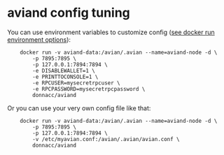aviand config tuning
======================

You can use environment variables to customize config ([see docker run environment options](https://docs.docker.com/engine/reference/run/#/env-environment-variables)):

        docker run -v aviand-data:/avian/.avian --name=aviand-node -d \
            -p 7895:7895 \
            -p 127.0.0.1:7894:7894 \
            -e DISABLEWALLET=1 \
            -e PRINTTOCONSOLE=1 \
            -e RPCUSER=mysecretrpcuser \
            -e RPCPASSWORD=mysecretrpcpassword \
            donnacc/aviand

Or you can use your very own config file like that:

        docker run -v aviand-data:/avian/.avian --name=aviand-node -d \
            -p 7895:7895 \
            -p 127.0.0.1:7894:7894 \
            -v /etc/myavian.conf:/avian/.avian/avian.conf \
            donnacc/aviand
